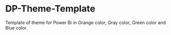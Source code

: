 # DP-Theme-Template
Template of theme for Power Bi in Orange color, Gray color, Green color and Blue color.
